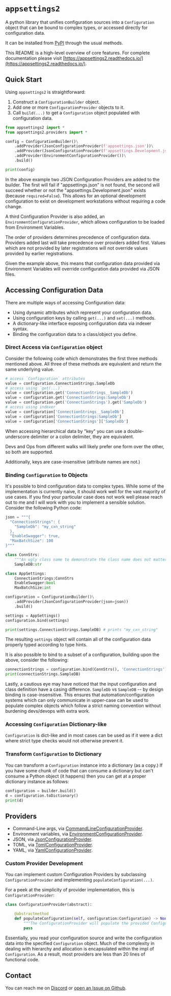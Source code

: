 # `appsettings2`

A python library that unifies configuration sources into a `Configuration` object that can be bound to complex types, or accessed directly for configuration data.

It can be installed from [PyPI](https://pypi.org/project/appsettings2/) through the usual methods.

This README is a high-level overview of core features. For complete documentation please visit [https://appsettings2.readthedocs.io/](https://appsettings2.readthedocs.io/).

## Quick Start

Using `appsettings2` is straightforward:

1. Construct a `ConfigurationBuilder` object.
2. Add one or more `ConfigurationProvider` objects to it.
3. Call `build(...)` to get a `Configuration` object populated with configuration data.

```python
from appsettings2 import *
from appsettings2.providers import *

config = ConfigurationBuilder()\
    .addProvider(JsonConfigurationProvider(f'appsettings.json'))\
    .addProvider(JsonConfigurationProvider(f'appsettings.Development.json', required=False))\
    .addProvider(EnvironmentConfigurationProvider())\
    .build()

print(config)
```

In the above example two JSON Configuration Providers are added to the builder. The first will fail if "appsettings.json" is not found, the second will succeed whether or not the "appsettings.Development.json" exists (because `required=False`). This allows for an optional development configuration to exist on development workstations without requiring a code change.

A third Configuration Provider is also added, an `EnvironmentConfigurationProvider`, which allows configuration to be loaded from Environment Variables.

The order of providers determines precedence of configuration data. Providers added last will take precedence over providers added first. Values which are not provided by later registrations will not override values provided by earlier registrations.

Given the example above, this means that configuration data provided via Environment Variables will override configuration data provided via JSON files.

## Accessing Configuration Data

There are multiple ways of accessing Configuration data:

* Using dynamic attributes which represent your configuration data.
* Using configuration keys by calling `get(...)` and `set(...)` methods.
* A dictionary-like interface exposing configuration data via indexer syntax.
* Binding the configuration data to a class/object you define.

### Direct Access via `Configuration` object

Consider the following code which demonstrates the first three methods mentioned above. All three of these methods are equivalent and return the same underlying value.

```python
# access `Configuration` attributes
value = configuration.ConnectionStrings.SampleDb
# access using `get(...)`
value = configuration.get('ConnectionStrings__SampleDb')
value = configuration.get('ConnectionStrings:SampleDb')
value = configuration.get('ConnectionStrings').get('SampleDb')
# access using indexer
value = configuration['ConnectionStrings__SampleDb']
value = configuration['ConnectionStrings:SampleDb']
value = configuration['ConnectionStrings']['SampleDb']
```

When accessing hierarchical data by "key" you can use a double-underscore delimiter or a colon delimiter, they are equivalent.

Devs and Ops from different walks will likely prefer one form over the other, so both are supported.

Additionally, keys are case-insensitive (attribute names are not.)

### Binding `Configuration` to Objects

It's possible to bind configuration data to complex types. While some of the implementation is currently naive, it should work well for the vast majority of use cases. If you find your particular case does not work well please reach out to me and I will work with you to implement a sensible solution.  Consider the following Python code:

```python
json = """{
  "ConnectionStrings": {
    "SampleDb": "my_cxn_string"
  },
  "EnableSwagger": true,
  "MaxBatchSize": 100
}"""

class ConnStrs:
    """An ugly class name to demonstrate the class name does not matter."""
    SampleDB:str

class AppSettings:
    ConnectionStrings:ConnStrs
    EnableSwagger:bool
    MaxBatchSize:int

configuration = ConfigurationBuilder()\
    .addProvider(JsonConfigurationProvider(json=json))
    .build()

settings = AppSettings()
configuration.bind(settings)

print(settings.ConnectionStrings.SampleDB) # prints "my_cxn_string"
```

The resulting `settings` object will contain all of the configuration data properly typed according to type hints.

It is also possible to bind to a subset of a configuration, building upon the above, consider the following:

```python
connectionStrings = configuration.bind(ConnStrs(), 'ConnectionStrings')
print(connectionStrings.SampleDB)
```

Lastly, a cautious eye may have noticed that the input configuration and class definition have a casing difference. `SampleDb` vs `SampleDB` -- by design binding is case-insensitive. This ensures that automation/configuration systems which can only communicate in upper-case can be used to populate complex objects which follow a strict naming convention without burdening devs/devops with extra work.

### Accessing `Configuration` Dictionary-like

`Configuration` is dict-like and in most cases can be used as if it were a dict where strict type checks would not otherwise prevent it.

### Transform `Configuration` to Dictionary

You can transform a `Configuration` instance into a dictionary (as a copy.) If you have some chunk of code that can consume a dictionary but can't consume a Python object (it happens) then you can get at a proper dictionary instance as follows:

```python
configuration = builder.build()
d = configuration.toDictionary()
print(d)
```

## Providers

* Command-Line args, via [CommandLineConfigurationProvider](https://appsettings2.readthedocs.io/en/latest/ref/providers/CommandLineConfigurationProvider.html).
* Environment variables, via [EnvironmentConfigurationProvider](https://appsettings2.readthedocs.io/en/latest/ref/providers/EnvironmentConfigurationProvider.html).
* JSON, via [JsonConfigurationProvider](https://appsettings2.readthedocs.io/en/latest/ref/providers/JsonConfigurationProvider).
* TOML, via [TomlConfigurationProvider](https://appsettings2.readthedocs.io/en/latest/ref/providers/TomlConfigurationProvider).
* YAML, via [YamlConfigurationProvider](https://appsettings2.readthedocs.io/en/latest/ref/providers/YamlConfigurationProvider).

### Custom Provider Development

You can implement custom Configuration Providers by subclassing `ConfigurationProvider` and implementing `populateConfiguration(...)`.

For a peek at the simplicity of provider implementation, this is `ConfigurationProvider`:

```python
class ConfigurationProvider(abstract):

    @abstractmethod
    def populateConfiguration(self, configuration:Configuration) -> None:
        """The ConfigurationProvider will populate the provided Configuration instance."""
        pass
```

Essentially, you read your configuration source and write the configuration data into the specified `Configuration` object. Much of the complexity in dealing with hierarchy and allocation is encapsulated within the impl of `Configuration`. As a result, most providers are less than 20 lines of functional code.

## Contact

You can reach me on [Discord](https://discordapp.com/users/307684202080501761) or [open an Issue on Github](https://github.com/wilson0x4d/appsettings2/issues/new/choose).

